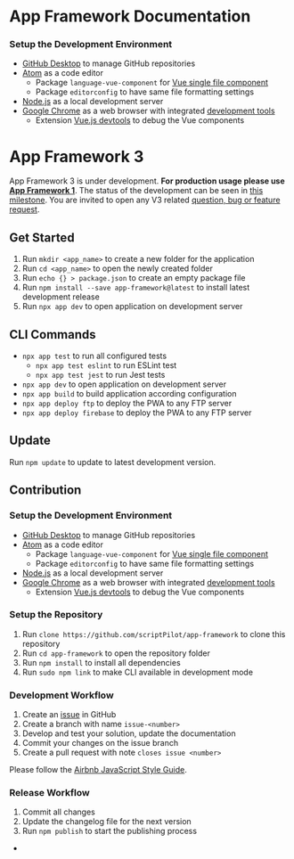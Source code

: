 # App Framework Documentation

### Setup the Development Environment

- [GitHub Desktop](https://desktop.github.com/) to manage GitHub repositories
- [Atom](https://atom.io/) as a code editor
  - Package `language-vue-component` for [Vue single file component](https://vuejs.org/v2/guide/single-file-components.html)
  - Package `editorconfig` to have same file formatting settings
- [Node.js](https://nodejs.org) as a local development server
- [Google Chrome](https://www.google.de/chrome) as a web browser with integrated [development tools](https://developers.google.com/web/tools/chrome-devtools/)
  - Extension [Vue.js devtools](https://chrome.google.com/webstore/detail/vuejs-devtools/nhdogjmejiglipccpnnnanhbledajbpd) to debug the Vue components



# App Framework 3

App Framework 3 is under development. **For production usage please use [App Framework 1](https://github.com/scriptPilot/app-framework)**. The status of the development can be seen in [this milestone](https://github.com/scriptPilot/app-framework/milestone/8). You are invited to open any V3 related [question, bug or feature request](https://github.com/scriptPilot/app-framework/issues).

## Get Started

1. Run `mkdir <app_name>` to create a new folder for the application
2. Run `cd <app_name>` to open the newly created folder
3. Run `echo {} > package.json` to create an empty package file
4. Run `npm install --save app-framework@latest` to install latest development release
5. Run `npx app dev` to open application on development server

## CLI Commands

- `npx app test` to run all configured tests
  - `npx app test eslint` to run ESLint test
  - `npx app test jest` to run Jest tests
- `npx app dev` to open application on development server
- `npx app build` to build application according configuration
- `npx app deploy ftp` to deploy the PWA to any FTP server
- `npx app deploy firebase` to deploy the PWA to any FTP server

## Update

Run `npm update` to update to latest development version.

## Contribution

### Setup the Development Environment

- [GitHub Desktop](https://desktop.github.com/) to manage GitHub repositories
- [Atom](https://atom.io/) as a code editor
  - Package `language-vue-component` for [Vue single file component](https://vuejs.org/v2/guide/single-file-components.html)
  - Package `editorconfig` to have same file formatting settings
- [Node.js](https://nodejs.org) as a local development server
- [Google Chrome](https://www.google.de/chrome) as a web browser with integrated [development tools](https://developers.google.com/web/tools/chrome-devtools/)
  - Extension [Vue.js devtools](https://chrome.google.com/webstore/detail/vuejs-devtools/nhdogjmejiglipccpnnnanhbledajbpd) to debug the Vue components

### Setup the Repository

1. Run `clone https://github.com/scriptPilot/app-framework` to clone this repository
2. Run `cd app-framework` to open the repository folder
3. Run `npm install` to install all dependencies
4. Run `sudo npm link` to make CLI available in development mode

### Development Workflow

1. Create an [issue](https://github.com/scriptPilot/app-framework/issues) in GitHub
2. Create a branch with name `issue-<number>`
3. Develop and test your solution, update the documentation
4. Commit your changes on the issue branch
5. Create a pull request with note `closes issue <number>`

Please follow the [Airbnb JavaScript Style Guide](https://github.com/airbnb/javascript).

### Release Workflow

1. Commit all changes
2. Update the changelog file for the next version
3. Run `npm publish` to start the publishing process
  -
